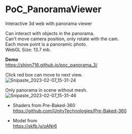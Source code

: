 # PoC_PanoramaViewer
Interactive 3d web with panorama viewer

Can interact with objects in the panorama.  
Can't move camera position, only rotate with the cam.  
Each move point is a panoramic photo.  
WebGL Size: 13.7 mb.  

**Demo**  
https://shinn716.github.io/poc_panorama_3/

Click red box can move to next view.  
![Snipaste_2023-02-07_15-31-24](https://user-images.githubusercontent.com/3417707/217189784-3a8a180c-47a2-4b7c-9176-8816a20dd032.png)  

Only panorama in scene without mesh.  
![Snipaste_2023-02-07_15-31-46](https://user-images.githubusercontent.com/3417707/217189798-9a8b145a-b5bd-4825-825a-d0d4049f1e40.png)  


* Shaders from Pre-Baked-360  
https://github.com/UnityTechnologies/Pre-Baked-360

* Model from  
https://skfb.ly/oANr6  
